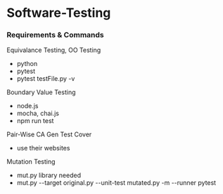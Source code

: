 # Software-Testing

### Requirements & Commands

Equivalance Testing, OO Testing 
- python
- pytest 
- pytest testFile.py -v

Boundary Value Testing
- node.js
- mocha, chai.js
- npm run test

Pair-Wise
CA Gen
Test Cover
- use their websites

Mutation Testing
- mut.py library needed
- mut.py --target original.py --unit-test mutated.py -m --runner pytest